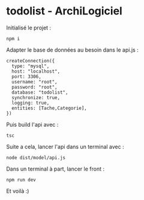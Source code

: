 
# todolist - ArchiLogiciel

Initialisé le projet :

```
npm i
```

Adapter le base de données au besoin dans le api.js :
```
createConnection({
  type: "mysql",
  host: "localhost",
  port: 3306,
  username: "root",
  password: "root",
  database: "todolist",
  synchronize: true,
  logging: true,
  entities: [Tache,Categorie],
})
```
Puis build l'api avec :
```
tsc
```
Suite a cela, lancer l'api dans un terminal avec :
```
node dist/model/api.js
```
Dans un terminal à part, lancer le front :
```
npm run dev
```
Et voilà :)